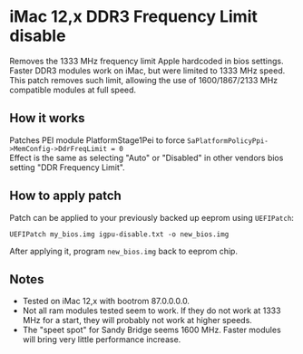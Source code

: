 # iMac 12,x DDR3 Frequency Limit disable

Removes the 1333 MHz frequency limit Apple hardcoded in bios settings.  
Faster DDR3 modules work on iMac, but were limited to 1333 MHz speed.  
This patch removes such limit, allowing the use of 1600/1867/2133 MHz compatible modules at full speed.

## How it works

Patches PEI module PlatformStage1Pei to force `SaPlatformPolicyPpi->MemConfig->DdrFreqLimit = 0`  
Effect is the same as selecting "Auto" or "Disabled" in other vendors bios setting "DDR Frequency Limit".

## How to apply patch

Patch can be applied to your previously backed up eeprom using ``UEFIPatch``:

```
UEFIPatch my_bios.img igpu-disable.txt -o new_bios.img
```

After applying it, program ``new_bios.img`` back to eeprom chip.   

## Notes

- Tested on iMac 12,x with bootrom 87.0.0.0.0.
- Not all ram modules tested seem to work. If they do not work at 1333 MHz for a start, they will probably not work at higher speeds.
- The "speet spot" for Sandy Bridge seems 1600 MHz. Faster modules will bring very little performance increase.
